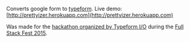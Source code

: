 Converts google form to [typeform](http://typeform.io). 
Live demo: [http://prettyizer.herokuapp.com](http://prettyizer.herokuapp.com)

Was made for the [hackathon organized by Typeform I/O](http://fullstackfest.com/agenda/full-stack-hack) during the [Full Stack Fest 2015](http://fullstackfest.com/).
